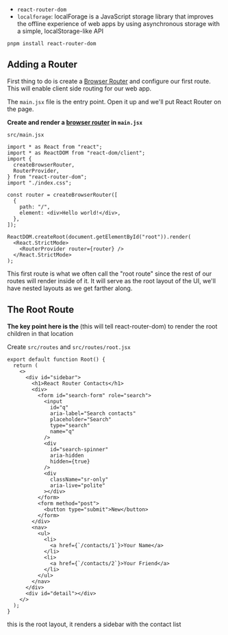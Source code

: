 
- `react-router-dom` 
- `localforage`: localForage is a JavaScript storage library that improves the offline experience of web apps by using asynchronous storage with a simple, localStorage-like API



```shell
pnpm install react-router-dom
```



##  Adding a Router

First thing to do is create a [Browser Router](https://reactrouter.com/en/main/routers/create-browser-router) and configure our first route. This will enable client side routing for our web app.

The `main.jsx` file is the entry point. Open it up and we'll put React Router on the page.

**Create and render a [browser router](https://reactrouter.com/en/main/routers/create-browser-router) in `main.jsx`**


`src/main.jsx`

```tsx
import * as React from "react";
import * as ReactDOM from "react-dom/client";
import {
  createBrowserRouter,
  RouterProvider,
} from "react-router-dom";
import "./index.css";

const router = createBrowserRouter([
  {
    path: "/",
    element: <div>Hello world!</div>,
  },
]);

ReactDOM.createRoot(document.getElementById("root")).render(
  <React.StrictMode>
    <RouterProvider router={router} />
  </React.StrictMode>
);
```


This first route is what we often call the "root route" since the rest of our routes will render inside of it. It will serve as the root layout of the UI, we'll have nested layouts as we get farther along.


##  The Root Route

**The key point here is the <Outlet />** (this will tell react-router-dom) to render the root children in that location


Create `src/routes` and `src/routes/root.jsx`

```tsx
export default function Root() {
  return (
    <>
      <div id="sidebar">
        <h1>React Router Contacts</h1>
        <div>
          <form id="search-form" role="search">
            <input
              id="q"
              aria-label="Search contacts"
              placeholder="Search"
              type="search"
              name="q"
            />
            <div
              id="search-spinner"
              aria-hidden
              hidden={true}
            />
            <div
              className="sr-only"
              aria-live="polite"
            ></div>
          </form>
          <form method="post">
            <button type="submit">New</button>
          </form>
        </div>
        <nav>
          <ul>
            <li>
              <a href={`/contacts/1`}>Your Name</a>
            </li>
            <li>
              <a href={`/contacts/2`}>Your Friend</a>
            </li>
          </ul>
        </nav>
      </div>
      <div id="detail"></div>
    </>
  );
}
```

this is the root layout, it renders a sidebar with the contact list



